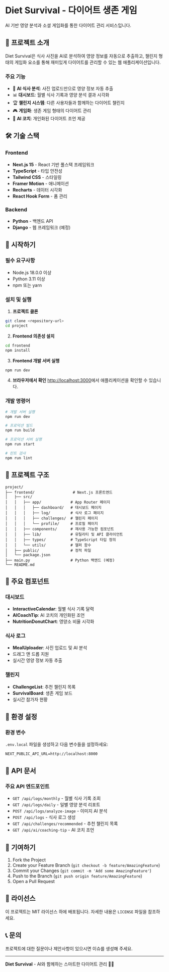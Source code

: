 # Diet Survival - 다이어트 생존 게임

AI 기반 영양 분석과 소셜 게임화를 통한 다이어트 관리 서비스입니다.

## 🎯 프로젝트 소개

Diet Survival은 식사 사진을 AI로 분석하여 영양 정보를 자동으로 추출하고, 챌린지 형태의 게임화 요소를 통해 재미있게 다이어트를 관리할 수 있는 웹 애플리케이션입니다.

### 주요 기능

- 📸 **AI 식사 분석**: 사진 업로드만으로 영양 정보 자동 추출
- 📊 **대시보드**: 월별 식사 기록과 영양 분석 결과 시각화
- 🏆 **챌린지 시스템**: 다른 사용자들과 함께하는 다이어트 챌린지
- 🎮 **게임화**: 생존 게임 형태의 다이어트 관리
- 🤖 **AI 코치**: 개인화된 다이어트 조언 제공

## 🛠️ 기술 스택

### Frontend
- **Next.js 15** - React 기반 풀스택 프레임워크
- **TypeScript** - 타입 안전성
- **Tailwind CSS** - 스타일링
- **Framer Motion** - 애니메이션
- **Recharts** - 데이터 시각화
- **React Hook Form** - 폼 관리

### Backend
- **Python** - 백엔드 API
- **Django** - 웹 프레임워크 (예정)

## 🚀 시작하기

### 필수 요구사항

- Node.js 18.0.0 이상
- Python 3.11 이상
- npm 또는 yarn

### 설치 및 실행

1. **프로젝트 클론**
```bash
git clone <repository-url>
cd project
```

2. **Frontend 의존성 설치**
```bash
cd frontend
npm install
```

3. **Frontend 개발 서버 실행**
```bash
npm run dev
```

4. **브라우저에서 확인**
[http://localhost:3000](http://localhost:3000)에서 애플리케이션을 확인할 수 있습니다.

### 개발 명령어

```bash
# 개발 서버 실행
npm run dev

# 프로덕션 빌드
npm run build

# 프로덕션 서버 실행
npm run start

# 린트 검사
npm run lint
```

## 📁 프로젝트 구조

```
project/
├── frontend/                 # Next.js 프론트엔드
│   ├── src/
│   │   ├── app/             # App Router 페이지
│   │   │   ├── dashboard/   # 대시보드 페이지
│   │   │   ├── log/         # 식사 로그 페이지
│   │   │   ├── challenges/  # 챌린지 페이지
│   │   │   └── profile/     # 프로필 페이지
│   │   ├── components/      # 재사용 가능한 컴포넌트
│   │   ├── lib/             # 유틸리티 및 API 클라이언트
│   │   ├── types/           # TypeScript 타입 정의
│   │   └── utils/           # 헬퍼 함수
│   ├── public/              # 정적 파일
│   └── package.json
├── main.py                  # Python 백엔드 (예정)
└── README.md
```

## 🎨 주요 컴포넌트

### 대시보드
- **InteractiveCalendar**: 월별 식사 기록 달력
- **AICoachTip**: AI 코치의 개인화된 조언
- **NutritionDonutChart**: 영양소 비율 시각화

### 식사 로그
- **MealUploader**: 사진 업로드 및 AI 분석
- 드래그 앤 드롭 지원
- 실시간 영양 정보 자동 추출

### 챌린지
- **ChallengeList**: 추천 챌린지 목록
- **SurvivalBoard**: 생존 게임 보드
- 실시간 참가자 현황

## 🔧 환경 설정

### 환경 변수

`.env.local` 파일을 생성하고 다음 변수들을 설정하세요:

```env
NEXT_PUBLIC_API_URL=http://localhost:8000
```

## 📝 API 문서

### 주요 API 엔드포인트

- `GET /api/logs/monthly` - 월별 식사 기록 조회
- `GET /api/logs/daily` - 일별 영양 분석 리포트
- `POST /api/logs/analyze-image` - 이미지 AI 분석
- `POST /api/logs` - 식사 로그 생성
- `GET /api/challenges/recommended` - 추천 챌린지 목록
- `GET /api/ai/coaching-tip` - AI 코치 조언

## 🤝 기여하기

1. Fork the Project
2. Create your Feature Branch (`git checkout -b feature/AmazingFeature`)
3. Commit your Changes (`git commit -m 'Add some AmazingFeature'`)
4. Push to the Branch (`git push origin feature/AmazingFeature`)
5. Open a Pull Request

## 📄 라이선스

이 프로젝트는 MIT 라이선스 하에 배포됩니다. 자세한 내용은 `LICENSE` 파일을 참조하세요.

## 📞 문의

프로젝트에 대한 질문이나 제안사항이 있으시면 이슈를 생성해 주세요.

---

**Diet Survival** - AI와 함께하는 스마트한 다이어트 관리 🧠💪
